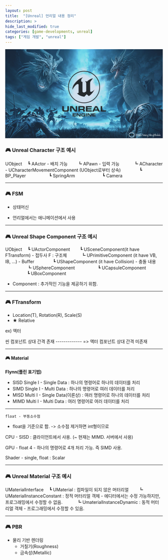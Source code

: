 ```yaml
---
layout: post
title:  "[Unreal] 언리얼 내용 정리"
description: >
hide_last_modified: true
categories: [game-developments, unreal]
tags: ["게임 개발", "unreal"]
---
```


<img src="../../../assets/img/blog/unreal/unreal_img.png" style="width: 832px; height: auto"/>

### 🎮 Unreal Character 구조 예시
> 
UObject
&emsp;┗ AActor - 배치 가능
&emsp;&emsp;┗ APawn - 입력 가능
&emsp;&emsp;&emsp;┗ ACharacter - UCharacterMovementComponent (UObject로부터 상속)
&emsp;&emsp;&emsp;&emsp;┗ BP_Player
&emsp;&emsp;&emsp;&emsp;&emsp;┗  SpringArm
&emsp;&emsp;&emsp;&emsp;&emsp;&emsp;┗  Camera
	  
-----
 
### 🎮 FSM
- 상태머신
* 언리얼에서는 애니메이션에서 사용

-----

### 🎮 Unreal Shape Component 구조 예시
> 
UObject
&emsp;┗ UActorComponent
&emsp;&emsp;┗ USceneComponent(it have FTransform) - 접두사 F : 구조체
&emsp;&emsp;&emsp;┗ UPrimitiveComponent (it have VB, IB, ...) - Buffer
&emsp;&emsp;&emsp;&emsp;┗ UShapeComponent (it have Collision) - 충돌 내용
&emsp;&emsp;&emsp;&emsp;&emsp;┗ USphereComponent
&emsp;&emsp;&emsp;&emsp;&emsp;┗ UCapsuleComponent
&emsp;&emsp;&emsp;&emsp;&emsp;┗ UBoxComponent
								
* Component : 추가적인 기능을 제공하기 위함.

-----

### 🎮 FTransform

 - Location(T), Rotation(R), Scale(S)
 - ★ Relative

ex) 액터

씬 컴포넌트		  상대 간격 존재
------------- => 
액터 컴포넌트		  상대 간격 미존재

-----

#### 🎮 Material

> 
**Flynn(플린 표기법)**
- SISD Single I - Single Data : 하나의 명령어로 하나의 데이터를 처리
- SIMD Single I - Multi Data : 하나의 명령어로 여러 데이터를 처리
- MISD Multi I - Single Data(이론상) : 여러 명령어로 하나의 데이터를 처리
- MIMD Multi I - Multi Data : 여러 명령어로 여러 데이터를 처리

-----

`float - 부동소수점`
* float을 기준으로 함. -> 소수점 제거하면 int형이므로

CPU - SISD : 클라이언트에서 사용. (~ 현재는 MIMD. 서버에서 사용)

GPU - float 4 - 하나의 명령어로 4개 처리 가능. 즉 SIMD 사용.

Shader - single, float : Scalar

-----

### 🎮 Unreal Material 구조 예시

UMaterialInterface
&emsp;┗ UMaterial : 컴파일이 되지 않은 머터리얼
&emsp;&emsp;┗ UMaterialInstanceConstant : 정적 머터리얼 객체 - 에디터에서는 수정 가능하지만, 프로그래밍에서 수정할 수 없음. 
&emsp;&emsp;&emsp;┗ UmaterialInstanceDynamic : 동적 머터리얼 객체 - 프로그래밍에서 수정할 수 있음.
		
-----

### 🎮 PBR

- 물리 기반 렌더링
	- 거칠기(Roughness)
	- 금속성(Metallic)

